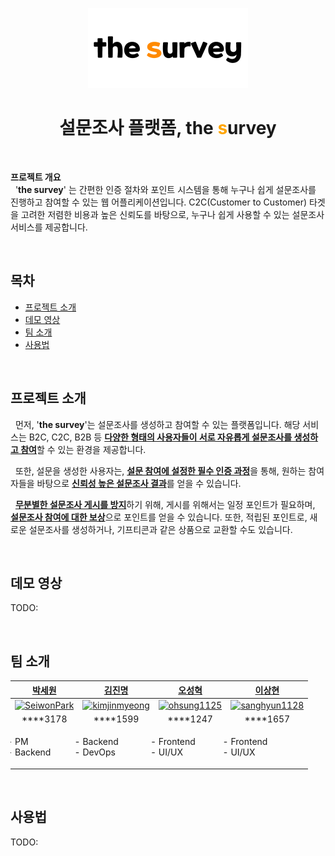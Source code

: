 <p align="center">
  <a href="https://capstone-2023-40-thesurvey.vercel.app">
    <picture>
      <source media="(prefers-color-scheme: dark)" srcset="./assets/logo-dark.webp">
      <img src="./assets/logo-light.webp" height="128">
    </picture>
  </a>
  <h1 align="center">설문조사 플랫폼, the <span style="color:orange">s</span>urvey</h1>
</p>

<br/>   

**프로젝트 개요**   
&nbsp;&nbsp;'**the survey**' 는 간편한 인증 절차와 포인트 시스템을 통해 누구나 쉽게 설문조사를 진행하고 참여할 수 있는 웹 어플리케이션입니다. C2C(Customer to Customer) 타겟을 고려한 저렴한 비용과 높은 신뢰도를 바탕으로, 누구나 쉽게 사용할 수 있는 설문조사 서비스를 제공합니다.

<br/>   

## 목차
<ul>
  <li><a href="#프로젝트-소개">프로젝트 소개</a></li>
  <li><a href="#데모-영상">데모 영상</a></li>
  <li><a href="#팀-소개">팀 소개</a></li>
  <li><a href="#사용법">사용법</a></li>
</ul>

<br/>   

## 프로젝트 소개
&nbsp;&nbsp;먼저, '**the survey**'는 설문조사를 생성하고 참여할 수 있는 플랫폼입니다. 해당 서비스는 B2C, C2C, B2B 등 <ins>**다양한 형태의 사용자들이 서로 자유롭게 설문조사를 생성하고 참여**</ins>할 수 있는 환경을 제공합니다.

&nbsp;&nbsp;또한, 설문을 생성한 사용자는, <ins>**설문 참여에 설정한 필수 인증 과정**</ins>을 통해, 원하는 참여자들을 바탕으로 <ins>**신뢰성 높은 설문조사 결과**</ins>를 얻을 수 있습니다.

&nbsp;&nbsp;<ins>**무분별한 설문조사 게시를 방지**</ins>하기 위해, 게시를 위해서는 일정 포인트가 필요하며, <ins>**설문조사 참여에 대한 보상**</ins>으로 포인트를 얻을 수 있습니다. 또한, 적립된 포인트로, 새로운 설문조사를 생성하거나, 기프티콘과 같은 상품으로 교환할 수도 있습니다.

<br/>   

## 데모 영상
TODO: 

<br/>   

## 팀 소개
<table>
  <thead align="center">
    <tr align="center">
      <th align="center" style="text-align: center;">
        <a href="https://github.com/SeiwonPark">박세원</a>
      </th>
      <th align="center" style="text-align: center;">
        <a href="https://github.com/kimjinmyeong">김진명</a>
      </th>
      <th align="center" style="text-align: center;">
        <a href="https://github.com/ohsung1125">오성혁</a>
      </th>
      <th align="center" style="text-align: center;">
        <a href="https://github.com/sanghyun1128">이상현</a>
      </th>
    </tr>
  </thead>
  <tbody>
    <tr>
      <td align="center">
        <a href="https://github.com/SeiwonPark">
          <img src="https://avatars.githubusercontent.com/SeiwonPark" alt="SeiwonPark" width="128" height="128">
        </a>
      </td>
      <td align="center">
        <a href="https://github.com/kimjinmyeong">
          <img src="https://avatars.githubusercontent.com/kimjinmyeong" alt="kimjinmyeong" width="128" height="128">
        </a>
      </td>
      <td align="center">
        <a href="https://github.com/ohsung1125">
          <img src="https://avatars.githubusercontent.com/ohsung1125" alt="ohsung1125" width="128" height="128">
        </a>
      </td>
      <td align="center">
        <a href="https://github.com/sanghyun1128">
          <img src="https://avatars.githubusercontent.com/sanghyun1128" alt="sanghyun1128" width="128" height="128">
        </a>
      </td>
    </tr>
    <tr align="center">
      <td align="center" style="text-align: center;">
        ****3178
      </td>
      <td align="center" style="text-align: center;">
        ****1599
      </td>
      <td align="center" style="text-align: center;">
        ****1247
      </td>
      <td align="center" style="text-align: center;">
        ****1657
      </td>
    </tr>
    <tr>
      <td align="left">
        <ul style="list-style-type:'- ';padding-left:0;">
          <li>PM</li>
          <li>Backend</li>
        </ul>
      </td>
      <td align="left">
        <ul style="list-style-type:'- ';padding-left:0;">
          <li>Backend</li>
          <li>DevOps</li>
        </ul>
      </td>
      <td align="left">
        <ul style="list-style-type:'- ';padding-left:0;">
          <li>Frontend</li>
          <li>UI/UX</li>
        </ul>
      </td>
      <td align="left">
        <ul style="list-style-type:'- ';padding-left:0;">
          <li>Frontend</li>
          <li>UI/UX</li>
        </ul>
      </td>
    </tr>
  </tbody>
</table>

<br/>   

## 사용법
TODO:


